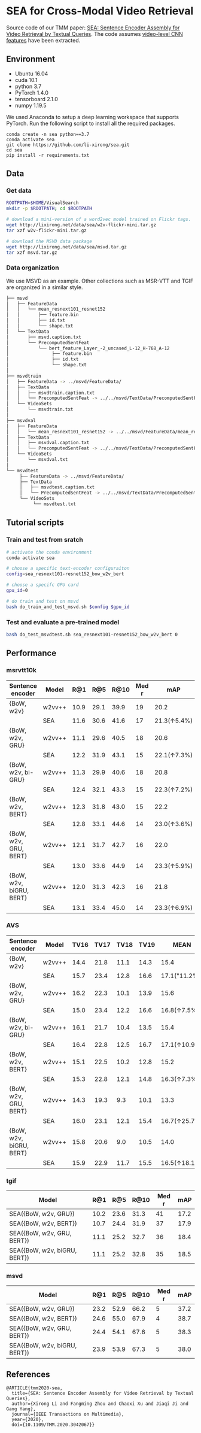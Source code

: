 # SEA for Cross-Modal Video Retrieval
Source code of our TMM paper: [SEA: Sentence Encoder Assembly for Video Retrieval by Textual Queries](https://doi.org/10.1109/TMM.2020.3042067). 
The code assumes [video-level CNN features](https://github.com/xuchaoxi/video-cnn-feat) have been extracted. 


## Environment
* Ubuntu 16.04
* cuda 10.1
* python 3.7
* PyTorch 1.4.0
* tensorboard 2.1.0
* numpy 1.19.5

We used Anaconda to setup a deep learning workspace that supports PyTorch. Run the following script to install all the required packages.
```
conda create -n sea python==3.7
conda activate sea
git clone https://github.com/li-xirong/sea.git
cd sea
pip install -r requirements.txt
```

## Data


### Get data
```bash
ROOTPATH=$HOME/VisualSearch
mkdir -p $ROOTPATH; cd $ROOTPATH

# download a mini-version of a word2vec model trained on Flickr tags. 
wget http://lixirong.net/data/sea/w2v-flickr-mini.tar.gz
tar xzf w2v-flickr-mini.tar.gz

# download the MSVD data package 
wget http://lixirong.net/data/sea/msvd.tar.gz
tar xzf msvd.tar.gz
```

### Data organization

We use MSVD as an example. Other collections such as MSR-VTT and TGIF are organized in a similar style.

```bash
├── msvd
│   ├── FeatureData
│   │   └── mean_resnext101_resnet152
│   │       ├── feature.bin
│   │       ├── id.txt
│   │       └── shape.txt
│   └── TextData
│       ├── msvd.caption.txt
│       └── PrecomputedSentFeat
│           └── bert_feature_Layer_-2_uncased_L-12_H-768_A-12
│                ├── feature.bin
│                ├── id.txt
│                └── shape.txt
│
├── msvdtrain
│   ├── FeatureData -> ../msvd/FeatureData/
│   ├── TextData
│   │   ├── msvdtrain.caption.txt
│   │   └── PrecomputedSentFeat -> ../../msvd/TextData/PrecomputedSentFeat/
│   └── VideoSets
│       └── msvdtrain.txt
│
├── msvdval
│   ├── FeatureData
│   │   └── mean_resnext101_resnet152 -> ../../msvd/FeatureData/mean_resnext101_resnet152/
│   ├── TextData
│   │   ├── msvdval.caption.txt
│   │   └── PrecomputedSentFeat -> ../../msvd/TextData/PrecomputedSentFeat/
│   └── VideoSets
│       └── msvdval.txt
│
└── msvdtest
     ├── FeatureData -> ../msvd/FeatureData/
     ├── TextData
     │   ├── msvdtest.caption.txt
     │   └── PrecomputedSentFeat -> ../../msvd/TextData/PrecomputedSentFeat/
     └── VideoSets
          └── msvdtest.txt
```



## Tutorial scripts

### Train and test from sratch
```bash
# activate the conda environment
conda activate sea

# choose a specific text-encoder configuraiton
config=sea_resnext101-resnet152_bow_w2v_bert

# choose a specifc GPU card
gpu_id=0 

# do train and test on msvd
bash do_train_and_test_msvd.sh $config $gpu_id
```

### Test and evaluate a pre-trained model

```bash
bash do_test_msvdtest.sh sea_resnext101-resnet152_bow_w2v_bert 0
```

## Performance

### msrvtt10k
Sentence encoder        |Model |R@1 |R@5 |R@10|Med r|mAP        |
|---                    |---   |--- |--- |--- |---  |---        |
|{BoW, w2v}             |w2vv++|10.9|29.1|39.9|19   |20.2       |
|                       |SEA   |11.6|30.6|41.6|17   |21.3(↑5.4%)|
|{BoW, w2v, GRU}        |w2vv++|11.1|29.6|40.5|18   |20.6       |
|                       |SEA   |12.2|31.9|43.1|15   |22.1(↑7.3%)|
|{BoW, w2v, bi-GRU}     |w2vv++|11.3|29.9|40.6|18   |20.8       |
|                       |SEA   |12.4|32.1|43.3|15   |22.3(↑7.2%)|
|{BoW, w2v, BERT}       |w2vv++|12.3|31.8|43.0|15   |22.2       |
|                       |SEA   |12.8|33.1|44.6|14   |23.0(↑3.6%)|
|{BoW, w2v, GRU, BERT}  |w2vv++|12.1|31.7|42.7|16   |22.0       |
|                       |SEA   |13.0|33.6|44.9|14   |23.3(↑5.9%)|
|{BoW, w2v, biGRU, BERT}|w2vv++|12.0|31.3|42.3|16   |21.8       |
|                       |SEA   |13.1|33.4|45.0|14   |23.3(↑6.9%)|

### AVS
Sentence encoder        |Model |TV16|TV17|TV18|TV19|MEAN         |    
|---                    |---   |--- |--- |--- |--- |---          |
|{BoW, w2v}             |w2vv++|14.4|21.8|11.1|14.3|15.4         |
|                       |SEA   |15.7|23.4|12.8|16.6|17.1("11.2%) |
|{BoW, w2v, GRU}        |w2vv++|16.2|22.3|10.1|13.9|15.6         |   
|                       |SEA   |15.0|23.4|12.2|16.6|16.8(↑7.5%)  |
|{BoW, w2v, bi-GRU}     |w2vv++|16.1|21.7|10.4|13.5|15.4         |
|                       |SEA   |16.4|22.8|12.5|16.7|17.1(↑10.9%) |
|{BoW, w2v, BERT}       |w2vv++|15.1|22.5|10.2|12.8|15.2         |
|                       |SEA   |15.3|22.8|12.1|14.8|16.3(↑7.3%)  |
|{BoW, w2v, GRU, BERT}  |w2vv++|14.3|19.3|9.3 |10.1|13.3         |
|                       |SEA   |16.0|23.1|12.1|15.4|16.7(↑25.7%) |
|{BoW, w2v, biGRU, BERT}|w2vv++|15.8|20.6|9.0 |10.5|14.0         |
|                       |SEA   |15.9|22.9|11.7|15.5|16.5(↑18.1%) |

### tgif
Model                        |R@1 |R@5 |R@10|Med r|mAP | 
|---                         |--- |--- |--- |---  |--- |
|SEA({BoW, w2v, GRU})        |10.2|23.6|31.3|41   |17.2|
|SEA({BoW, w2v, BERT})       |10.7|24.4|31.9|37   |17.9|
|SEA({BoW, w2v, GRU, BERT})  |11.1|25.2|32.7|36   |18.4|
|SEA({BoW, w2v, biGRU, BERT})|11.1|25.2|32.8|35   |18.5|


### msvd
Model                        |R@1 |R@5 |R@10|Med r|mAP | 
|---                         |--- |--- |--- |---  |--- |
|SEA({BoW, w2v, GRU})        |23.2|52.9|66.2|5    |37.2|
|SEA({BoW, w2v, BERT})       |24.6|55.0|67.9|4    |38.7|
|SEA({BoW, w2v, GRU, BERT})  |24.4|54.1|67.6|5    |38.3|
|SEA({BoW, w2v, biGRU, BERT})|23.9|53.9|67.3|5    |38.0|




## References

```
@ARTICLE{tmm2020-sea,
  title={SEA: Sentence Encoder Assembly for Video Retrieval by Textual Queries}, 
  author={Xirong Li and Fangming Zhou and Chaoxi Xu and Jiaqi Ji and Gang Yang},
  journal={IEEE Transactions on Multimedia}, 
  year={2020},
  doi={10.1109/TMM.2020.3042067}}
```
